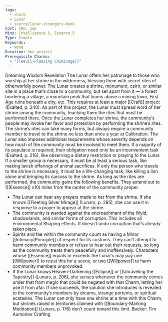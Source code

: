 ```yaml
---
tags:
  - charm
  - Lunar
  - source/lunar-strangers-book
Cost: 10m, 1wp
Mins: Intelligence 5, Essence 5
Type: Simple
Keywords:
  - None
Duration: One project
Prerequisite Charms:
  - "[[Devil-Pleasing Chiminage]]"
---
```

Dreaming Wisdom Revelation The Lunar offers her patronage to those who worship at her shrine in the wilderness, blessing them with secret rites of otherworldly power.
The Lunar creates a shrine, monument, cairn, or similar site in a place that’s close to a community, but set apart from it — a forest bordering a village, a mountain peak that looms above a mining town, First Age ruins beneath a city, etc. This requires at least a major [[Craft]] project (Exalted, p. 240). As part of this project, the Lunar must spread word of her shrine among the community, teaching them the rites that must be performed there.
Once the Lunar completes her shrine, the community’s people may invoke her favor and protection by performing the shrine’s rites.
The shrine’s rites can take many forms, but always require a community member to travel to the shrine no less than once a year at Calibration. The Lunar also imposes additional requirements whose severity depends on how much of the community must be involved to meet them. If a majority of its populace is required, their obligation need only be an inconvenient task (Exalted, p. 216), like observing a dietary restriction or praying to the Lunar. If a smaller group is necessary, it must be at least a serious task, like making lavish offerings of animal sacrifices. If only the person who travels to the shrine is necessary, it must be a life-changing task, like killing a lion alone and bringing its carcass to the shrine.
As long as the rites are performed, the community gains the following benefits. They extend out to ([[Essence]] x10) miles from the center of the community proper.
 - The Lunar can hear any prayers made to her from the shrine. If she knows [[Fleeting Silver Mirage]] (Lunars, p. 295), she can use it in response to a prayer to appear at the shrine.
 - The community is warded against the encroachment of the Wyld, shadowlands, and similar forms of corruption. This includes all environmental Shaping effects. It doesn’t undo corruption that’s already taken place.
 - Spirits and fae within the community count as having a Minor [[Intimacy|Principle]] of respect for its customs. They can’t attempt to harm community members or refuse to hear out their requests, so long as the community treats them peacefully and inoffensively. Characters whose [[Essence]] equals or exceeds the Lunar’s may pay one [[Willpower]] to resist this for a scene, or two [[Willpower]] to harm community members unprovoked.
 - If the Lunar knows Heaven-Darkening [[Eclipse]] or [[Unraveling the Tapestry]] (Lunars, p. 206), she senses whenever the community comes under that from magic that could be negated with that Charm, letting her use it from afar. If she succeeds, the solution she introduces is revealed to the community’s members by dreams, strange portents, or spiritual ecstasies.
The Lunar can only have one shrine at a time with this Charm, but shrines raised in territories claimed with [[Boundary-Marking Meditation]] (Lunars, p. 176) don’t count toward this limit.
Backer: Tim Aumonier Crafting
